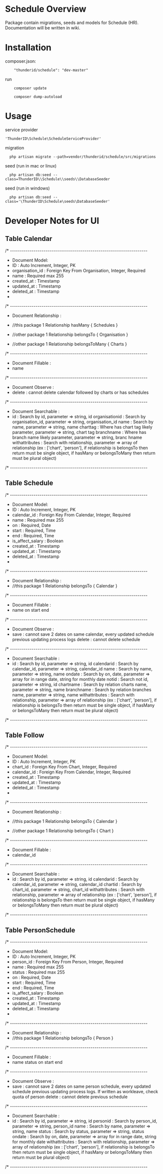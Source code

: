# Schedule Overview

Package contain migrations, seeds and models for Schedule (HR). Documentation will be written in wiki.

# Installation

composer.json:
```
	"thunderid/schedule": "dev-master"
```

run
```
	composer update
```

```
	composer dump-autoload
```

# Usage

service provider
```
'ThunderID\Schedule\ScheduleServiceProvider'
```

migration
```
  php artisan migrate --path=vendor/thunderid/schedule/src/migrations
```

seed (run in mac or linux)
```
  php artisan db:seed --class=ThunderID\\Schedule\\seeds\\DatabaseSeeder
```

seed (run in windows)
```
  php artisan db:seed --class='\ThunderID\Schedule\seeds\DatabaseSeeder'
```

# Developer Notes for UI
## Table Calendar

/* ----------------------------------------------------------------------
 * Document Model:
 * 	ID 								: Auto Increment, Integer, PK
 * 	organisation_id 				: Foreign Key From Organisation, Integer, Required
 * 	name 		 					: Required max 255
 *	created_at						: Timestamp
 * 	updated_at						: Timestamp
 * 	deleted_at						: Timestamp
 * 
/* ----------------------------------------------------------------------
 * Document Relationship :
 * 	//this package
 	1 Relationship hasMany 
	{
		Schedules
	}

 * 	//other package
 	1 Relationship belongsTo 
	{
		Organisation
	}

 * 	//other package
 	1 Relationship belongsToMany 
	{
		Charts
	}

/* ----------------------------------------------------------------------
 * Document Fillable :
 * 	name

/* ----------------------------------------------------------------------
 * Document Observe :
 * 	delete 							: cannot delete calendar followed by charts or has schedules

/* ----------------------------------------------------------------------
 * Document Searchable :
 * 	id 								: Search by id, parameter => string, id
	organisationid 					: Search by organisation_id, parameter => string, organisation_id
	name 							: Search by name, parameter => string, name
	charttag 						: Where has chart tag likely parameter, parameter => string, chart tag
	branchname 						: Where has branch name likely parameter, parameter => string, branc hname
	withattributes					: Search with relationship, parameter => array of relationship (ex : ['chart', 'person'], if relationship is belongsTo then return must be single object, if hasMany or belongsToMany then return must be plural object)

/* ----------------------------------------------------------------------


## Table Schedule

/* ----------------------------------------------------------------------
 * Document Model:
 * 	ID 								: Auto Increment, Integer, PK
 * 	calendar_id 					: Foreign Key From Calendar, Integer, Required
 * 	name 		 					: Required max 255
 * 	on 		 						: Required, Date
 * 	start 	 						: Required, Time
 * 	end		 						: Required, Time
 * 	is_affect_salary		 		: Boolean
 *	created_at						: Timestamp
 * 	updated_at						: Timestamp
 * 	deleted_at						: Timestamp
 * 
/* ----------------------------------------------------------------------
 * Document Relationship :
 * 	//this package
 	1 Relationship belongsTo 
	{
		Calendar
	}

/* ----------------------------------------------------------------------
 * Document Fillable :
 * 	name
 	on
 	start
 	end

/* ----------------------------------------------------------------------
 * Document Observe :
 * 	save							: cannot save 2 dates on same calendar, every updated schedule previous updating process logs
 	delete 							: cannot delete schedule

/* ----------------------------------------------------------------------
 * Document Searchable :
 * 	id 								: Search by id, parameter => string, id
	calendarid 						: Search by calendar_id, parameter => string, calendar_id
	name 							: Search by name, parameter => string, name
	ondate 							: Search by on, date, parameter => array for in range date, string for monthly date
	notid 							: Search not id, parameter => string, id
	chartname 						: Search by relation charts name, parameter => string, name
	branchname 						: Search by relation branches name, parameter => string, name
	withattributes					: Search with relationship, parameter => array of relationship (ex : ['chart', 'person'], if relationship is belongsTo then return must be single object, if hasMany or belongsToMany then return must be plural object)

/* ----------------------------------------------------------------------


## Table Follow

/* ----------------------------------------------------------------------
 * Document Model:
 * 	ID 								: Auto Increment, Integer, PK
 * 	chart_id 						: Foreign Key From Chart, Integer, Required
 * 	calendar_id 					: Foreign Key From Calendar, Integer, Required
 *	created_at						: Timestamp
 * 	updated_at						: Timestamp
 * 	deleted_at						: Timestamp
 * 
/* ----------------------------------------------------------------------
 * Document Relationship :
* 	//this package
 	1 Relationship belongsTo 
	{
		Calendar
	}

 * 	//other package
 	1 Relationship belongsTo 
	{
		Chart
	}

/* ----------------------------------------------------------------------
 * Document Fillable :
 * 	calendar_id

/* ----------------------------------------------------------------------
 * Document Searchable :
 * 	id 								: Search by id, parameter => string, id
	calendarid 						: Search by calendar_id, parameter => string, calendar_id
	chartid 						: Search by chart_id, parameter => string, chart_id
	withattributes					: Search with relationship, parameter => array of relationship (ex : ['chart', 'person'], if relationship is belongsTo then return must be single object, if hasMany or belongsToMany then return must be plural object)

/* ----------------------------------------------------------------------

## Table PersonSchedule

/* ----------------------------------------------------------------------
 * Document Model:
 * 	ID 								: Auto Increment, Integer, PK
 * 	person_id 						: Foreign Key From Person, Integer, Required
 * 	name 		 					: Required max 255
 * 	status 		 					: Required max 255
 * 	on 		 						: Required, Date
 * 	start 	 						: Required, Time
 * 	end		 						: Required, Time
 * 	is_affect_salary		 		: Boolean
 *	created_at						: Timestamp
 * 	updated_at						: Timestamp
 * 	deleted_at						: Timestamp
 * 
/* ----------------------------------------------------------------------
 * Document Relationship :
 * 	//this package
 	1 Relationship belongsTo 
	{
		Person
	}

/* ----------------------------------------------------------------------
 * Document Fillable :
 * 	name
 	status
 	on
 	start
 	end

/* ----------------------------------------------------------------------
 * Document Observe :
 * 	save							: cannot save 2 dates on same person schedule, every updated schedule previous updating process logs. If written as workleave, check quota of person
 	delete 							: cannot delete previous schedule

/* ----------------------------------------------------------------------
 * Document Searchable :
 * 	id 								: Search by id, parameter => string, id
	personid 						: Search by person_id, parameter => string, person_id
	name 							: Search by name, parameter => string, name
	status 							: Search by status, parameter => string, status
	ondate 							: Search by on, date, parameter => array for in range date, string for monthly date
	withattributes					: Search with relationship, parameter => array of relationship (ex : ['chart', 'person'], if relationship is belongsTo then return must be single object, if hasMany or belongsToMany then return must be plural object)

/* ----------------------------------------------------------------------
